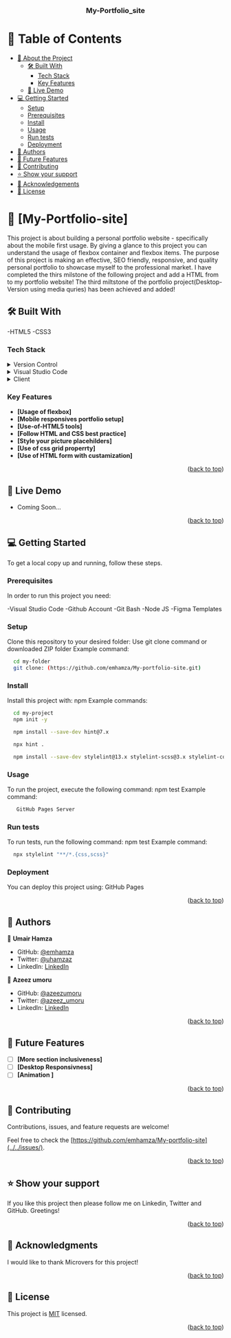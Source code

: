 <a name="readme-top"></a>

<div align="center">
  <br/>

  <h3><b>My-Portfolio_site</b></h3>

</div>

# 📗 Table of Contents

- [📖 About the Project](#about-project)
  - [🛠 Built With](#built-with)
    - [Tech Stack](#tech-stack)
    - [Key Features](#key-features)
  - [🚀 Live Demo](#live-demo)
- [💻 Getting Started](#getting-started)
  - [Setup](#setup)
  - [Prerequisites](#prerequisites)
  - [Install](#install)
  - [Usage](#usage)
  - [Run tests](#run-tests)
  - [Deployment](#deployment)
- [👥 Authors](#authors)
- [🔭 Future Features](#future-features)
- [🤝 Contributing](#contributing)
- [⭐️ Show your support](#support)
- [🙏 Acknowledgements](#acknowledgements)
- [📝 License](#license)

# 📖 [My-Portfolio-site] <a name="about-project"></a>

This project is about building a personal portfolio website - specifically about the mobile first usage. By giving a glance to this project you can understand the usage of flexbox container and flexbox items. The purpose of this project is making an effective, SEO friendly, responsive, and quality personal portfolio to showcase myself to the professional market.
I have completed the thirs milstone of the following project and add a HTML from to my portfolio website!
The third miltstone of the portfolio project(Desktop-Version using media quries) has been achieved and added!

## 🛠 Built With <a name="built-with"></a>
-HTML5
-CSS3

### Tech Stack <a name="tech-stack"></a>
<details>
  <summary>Version Control</summary>
  <ul>
    <li><a href="https://github.com/">Git Hub</a></li>
  </ul>
</details>
<details>
  <summary>Visual Studio Code</summary>
  <ul>
    <li><a href="https://code.visualstudio.com">Visual Studio Code</a></li>
  </ul>
</details>
<details>
  <summary>Client</summary>
  <ul>
    <li><a href="https://html.com/html5/">HTML5</a></li>
    <li><a href="https://www.css3.com/">CSS</a></li>
  </ul>
</details>
 
### Key Features <a name="key-features"></a>

- **[Usage of flexbox]**
- **[Mobile responsives portfolio setup]**
- **[Use-of-HTML5 tools]**
- **[Follow HTML and CSS best practice]**
- **[Style your picture placehilders]**
- **[Use of css grid properrty]**
- **[Use of HTML form with custamization]**


<p align="right">(<a href="#readme-top">back to top</a>)</p>

## 🚀 Live Demo <a name="live-demo"></a>

- Coming Soon...

<p align="right">(<a href="#readme-top">back to top</a>)</p>

## 💻 Getting Started <a name="getting-started"></a>

To get a local copy up and running, follow these steps.

### Prerequisites

In order to run this project you need:

-Visual Studio Code
-Github Account
-Git Bash
-Node JS
-Figma Templates

### Setup

Clone this repository to your desired folder:
 Use git clone command or downloaded ZIP folder
Example command:
```sh
  cd my-folder
  git clone: (https://github.com/emhamza/My-portfolio-site.git)
```
### Install

Install this project with: npm Example commands:
```sh
  cd my-project
  npm init -y
```
```sh
  npm install --save-dev hint@7.x
```
```sh
  npx hint .
```
```sh
  npm install --save-dev stylelint@13.x stylelint-scss@3.x stylelint-config-standard@21.x stylelint-csstree-validator@1.x
```

### Usage

To run the project, execute the following command: npm test
Example command:
```sh
   GitHub Pages Server
```
### Run tests

To run tests, run the following command: npm test
Example command:
```sh
  npx stylelint "**/*.{css,scss}"
  ```

### Deployment

You can deploy this project using:
GitHub Pages

<p align="right">(<a href="#readme-top">back to top</a>)</p>

## 👥 Authors <a name="authors"></a>

👤 **Umair Hamza**

- GitHub: [@emhamza](https://github.com/emhamza)
- Twitter: [@uhamzaz](https://twitter.com/uhamzaz)
- LinkedIn: [LinkedIn](https://www.linkedin.com/in/umair-hamza-a8262b261/)

👤 **Azeez umoru**

- GitHub: [@azeezumoru](https://github.com/azeezumoru)
- Twitter: [@azeez_umoru](https://twitter.com/azeez_umoru)
- LinkedIn: [LinkedIn](linkedin.com/in/umoru-abdul-azeez-527921194)

<p align="right">(<a href="#readme-top">back to top</a>)</p>

## 🔭 Future Features <a name="future-features"></a>

- [ ] **[More section inclusiveness]**
- [ ] **[Desktop Responsivness]**
- [ ] **[Animation ]**

<p align="right">(<a href="#readme-top">back to top</a>)</p>

## 🤝 Contributing <a name="contributing"></a>

Contributions, issues, and feature requests are welcome!

Feel free to check the [https://github.com/emhamza/My-portfolio-site](../../issues/).

<p align="right">(<a href="#readme-top">back to top</a>)</p>

## ⭐️ Show your support <a name="support"></a>

If you like this project then please follow me on Linkedin, Twitter and GitHub. Greetings!

<p align="right">(<a href="#readme-top">back to top</a>)</p>

## 🙏 Acknowledgments <a name="acknowledgements"></a>

I would like to thank Microvers for  this project!

<p align="right">(<a href="#readme-top">back to top</a>)</p>


## 📝 License <a name="license"></a>

This project is [MIT](./LICENSE) licensed.

<p align="right">(<a href="#readme-top">back to top</a>)</p
